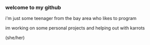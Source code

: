 ### welcome to my github

i'm just some teenager from the bay area who likes to program

im working on some personal projects and helping out with karrots

(she/her)
